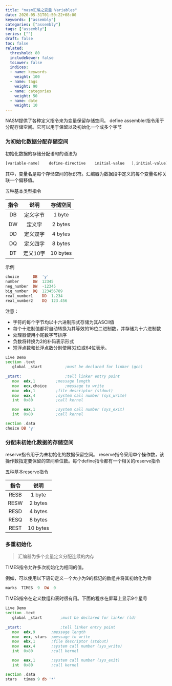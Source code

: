 ```yaml
---
title: "nasm汇编之变量 Variables"
date: 2020-05-31T01:50:22+08:00
keywords: ["assembly"]
categories: ["assembly"]
tags: ["assembly"]
series: [""]
draft: false
toc: false
related:
  threshold: 80
  includeNewer: false
  toLower: false
  indices:
  - name: keywords
    weight: 100
  - name: tags
    weight: 90
  - name: categories
    weight: 50
  - name: date
    weight: 10
---
```


NASM提供了各种定义指令来为变量保留存储空间。 define assembler指令用于分配存储空间。它可以用于保留以及初始化一个或多个字节


### 为初始化数据分配存储空间
初始化数据的存储分配语句的语法为
```asm
[variable-name]    define-directive    initial-value   [,initial-value]...
```
其中，变量名是每个存储空间的标识符。汇编器为数据段中定义的每个变量名称关联一个偏移值。

五种基本类型指令

| 指令 | 说明 | 存储空间 |
|:---:|:---:|:---:|
|DB | 定义字节| 1 byte|
|DW | 定义字| 2 bytes|
|DD | 定义双字| 4 bytes|
|DQ | 定义四字| 8 bytes|
|DT | 定义10字| 10 bytes|

示例
```asm
choice		DB	'y'
number		DW	12345
neg_number	DW	-12345
big_number	DQ	123456789
real_number1	DD	1.234
real_number2	DQ	123.456
```

注意：
- 字符的每个字节均以十六进制形式存储为其ASCII值
- 每个十进制值都将自动转换为其等效的16位二进制数，并存储为十六进制数
- 处理器使用小尾数字节排序
- 负数将转换为2的补码表示形式
- 短浮点数和长浮点数分别使用32位或64位表示。

```asm
Live Demo
section .text
   global _start          ;must be declared for linker (gcc)
	
_start:                   ;tell linker entry point
   mov	edx,1		  ;message length
   mov	ecx,choice        ;message to write
   mov	ebx,1		  ;file descriptor (stdout)
   mov	eax,4		  ;system call number (sys_write)
   int	0x80		  ;call kernel

   mov	eax,1		  ;system call number (sys_exit)
   int	0x80		  ;call kernel

section .data
choice DB 'y'
```

### 分配未初始化数据的存储空间
reserve指令用于为未初始化的数据保留空间。 reserve指令采用单个操作数，该操作数指定要保留的空间单位数。每个define指令都有一个相关的reserve指令

五种基本reserve指令

| 指令 | 说明 |
|:---:|:---:|
| RESB | 1 byte |
| RESW | 2 bytes |
| RESD | 4 bytes |
| RESQ | 8 bytes |
| REST | 10 bytes |


### 多重初始化
> 汇编器为多个变量定义分配连续的内存

TIMES指令允许多次初始化为相同的值。

例如，可以使用以下语句定义一个大小为9的标记的数组并将其初始化为零
```asm
marks  TIMES  9  DW  0
```
TIMES指令在定义数组和表时很有用。下面的程序在屏幕上显示9个星号
```asm
Live Demo
section	.text
   global _start        ;must be declared for linker (ld)
	
_start:                 ;tell linker entry point
   mov	edx,9		;message length
   mov	ecx, stars	;message to write
   mov	ebx,1		;file descriptor (stdout)
   mov	eax,4		;system call number (sys_write)
   int	0x80		;call kernel

   mov	eax,1		;system call number (sys_exit)
   int	0x80		;call kernel

section	.data
stars   times 9 db '*'
```





